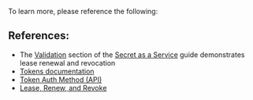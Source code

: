 To learn more, please reference the following:

## References:

- The [Validation](https://learn.hashicorp.com/vault/secrets-management/sm-dynamic-secrets#validation) section of the [Secret as a Service](https://learn.hashicorp.com/vault/secrets-management) guide demonstrates lease renewal and revocation
- [Tokens documentation](https://www.vaultproject.io/docs/concepts/tokens.html)
- [Token Auth Method (API)](https://www.vaultproject.io/api/auth/token/index.html)
- [Lease, Renew, and Revoke](https://www.vaultproject.io/docs/concepts/lease.html)
